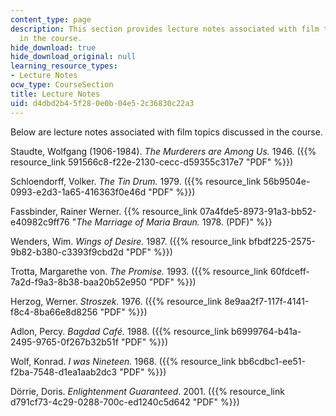 ```yaml
---
content_type: page
description: This section provides lecture notes associated with film topics discussed
  in the course.
hide_download: true
hide_download_original: null
learning_resource_types:
- Lecture Notes
ocw_type: CourseSection
title: Lecture Notes
uid: d4dbd2b4-5f28-0e0b-04e5-2c36830c22a3
---
```


Below are lecture notes associated with film topics discussed in the course.

Staudte, Wolfgang (1906-1984). _The Murderers are Among Us._ 1946. ({{% resource_link 591566c8-f22e-2130-cecc-d59355c317e7 "PDF" %}})

Schloendorff, Volker. _The Tin Drum._ 1979. ({{% resource_link 56b9504e-0993-e2d3-1a65-416363f0e46d "PDF" %}})

Fassbinder, Rainer Werner. {{% resource_link 07a4fde5-8973-91a3-bb52-e40982c9ff76 "_The Marriage of Maria Braun._ 1978. (PDF)" %}}

Wenders, Wim. _Wings of Desire._ 1987. ({{% resource_link bfbdf225-2575-9b82-b380-c3393f9cbd2d "PDF" %}})

Trotta, Margarethe von. _The Promise._ 1993. ({{% resource_link 60fdceff-7a2d-f9a3-8b38-baa20b52e950 "PDF" %}})

Herzog, Werner. _Stroszek._ 1976. ({{% resource_link 8e9aa2f7-117f-4141-f8c4-8ba66e8d8256 "PDF" %}})

Adlon, Percy. _Bagdad Café._ 1988. ({{% resource_link b6999764-b41a-2495-9765-0f267b32b51f "PDF" %}})

Wolf, Konrad. _I was Nineteen._ 1968. ({{% resource_link bb6cdbc1-ee51-f2ba-7548-d1ea1aab2dc3 "PDF" %}})

Dörrie, Doris. _Enlightenment Guaranteed_. 2001. ({{% resource_link d791cf73-4c29-0288-700c-ed1240c5d642 "PDF" %}})